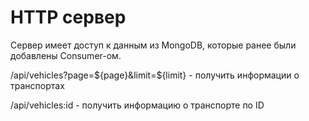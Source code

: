 # HTTP сервер
Сервер имеет доступ к данным из MongoDB, которые ранее были добавлены Consumer-ом.

/api/vehicles?page=${page}&limit=${limit} - получить информации о транспортах

/api/vehicles:id - получить информацию о транспорте по ID
